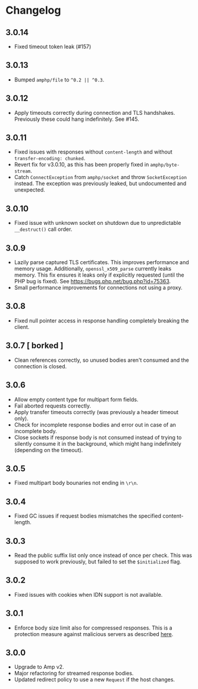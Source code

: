 # Changelog

## 3.0.14

 - Fixed timeout token leak (#157)

## 3.0.13

 - Bumped `amphp/file` to `^0.2 || ^0.3`. 

## 3.0.12

 - Apply timeouts correctly during connection and TLS handshakes. Previously these could hang indefinitely. See #145.

## 3.0.11

 - Fixed issues with responses without `content-length` and without `transfer-encoding: chunked`.
 - Revert fix for v3.0.10, as this has been properly fixed in `amphp/byte-stream`.
 - Catch `ConnectException` from `amphp/socket` and throw `SocketException` instead. The exception was previously leaked, but undocumented and unexpected. 

## 3.0.10

 - Fixed issue with unknown socket on shutdown due to unpredictable `__destruct()` call order.

## 3.0.9

 - Lazily parse captured TLS certificates. This improves performance and memory usage. Additionally, `openssl_x509_parse` currently leaks memory. This fix ensures it leaks only if explicitly requested (until the PHP bug is fixed). See https://bugs.php.net/bug.php?id=75363.
 - Small performance improvements for connections not using a proxy.

## 3.0.8

 - Fixed null pointer access in response handling completely breaking the client.

## 3.0.7 [ borked ]

 - Clean references correctly, so unused bodies aren't consumed and the connection is closed.

## 3.0.6

 - Allow empty content type for multipart form fields.
 - Fail aborted requests correctly.
 - Apply transfer timeouts correctly (was previously a header timeout only).
 - Check for incomplete response bodies and error out in case of an incomplete body.
 - Close sockets if response body is not consumed instead of trying to silently consume it in the background, which might hang indefinitely (depending on the timeout).

## 3.0.5

 - Fixed multipart body bounaries not ending in `\r\n`.

## 3.0.4

 - Fixed GC issues if request bodies mismatches the specified content-length.

## 3.0.3

 - Read the public suffix list only once instead of once per check. This was supposed to work previously, but failed to set the `$initialized` flag.

## 3.0.2

 - Fixed issues with cookies when IDN support is not available.

## 3.0.1

 - Enforce body size limit also for compressed responses. This is a protection measure against malicious servers as described [here](https://blog.haschek.at/2017/how-to-defend-your-website-with-zip-bombs.html).

## 3.0.0
 - Upgrade to Amp v2.
 - Major refactoring for streamed response bodies.
 - Updated redirect policy to use a new `Request` if the host changes.
